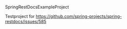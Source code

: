 SpringRestDocsExampleProject

Testproject for https://github.com/spring-projects/spring-restdocs/issues/585

